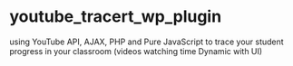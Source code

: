 # youtube_tracert_wp_plugin
using YouTube API, AJAX, PHP and Pure JavaScript to trace your student progress in your classroom (videos watching time Dynamic with UI)

